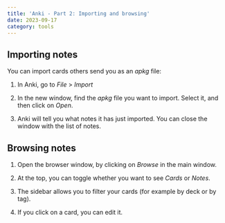 ```yaml
---
title: 'Anki - Part 2: Importing and browsing'
date: 2023-09-17
category: tools
---
```


## Importing notes

You can import cards others send you as an *apkg* file:

1. In Anki, go to *File* > *Import*

2. In the new window, find the *apkg* file you want to import. Select it, and
   then click on *Open*.

3. Anki will tell you what notes it has just imported. You can close the window
   with the list of notes.

## Browsing notes

1. Open the browser window, by clicking on *Browse* in the main window.

2. At the top, you can toggle whether you want to see *Cards* or *Notes*.

2. The sidebar allows you to filter your cards (for example by deck or by tag).

3. If you click on a card, you can edit it.

